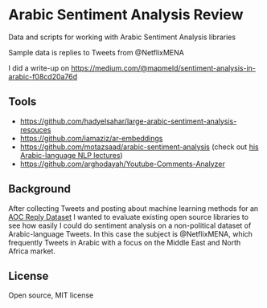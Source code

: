 # Arabic Sentiment Analysis Review

Data and scripts for working with Arabic Sentiment Analysis libraries

Sample data is replies to Tweets from @NetflixMENA

I did a write-up on https://medium.com/@mapmeld/sentiment-analysis-in-arabic-f08cd20a76d

## Tools

* https://github.com/hadyelsahar/large-arabic-sentiment-analysis-resouces
* https://github.com/iamaziz/ar-embeddings
* https://github.com/motazsaad/arabic-sentiment-analysis (check out <a href="https://www.youtube.com/watch?list=PL39RMbpB79NMYriiWz3Ay90tEMPtl_FFv&v=l_v_EvUk_iU&feature=emb_logo">his Arabic-language NLP lectures</a>)
* https://github.com/arghodayah/Youtube-Comments-Analyzer

## Background

After collecting Tweets and posting about machine learning methods for an
<a href="https://github.com/mapmeld/aoc_reply_dataset">AOC Reply Dataset</a>
I wanted to evaluate existing open source libraries to see how
easily I could do sentiment analysis on a non-political dataset of Arabic-language
Tweets. In this case the subject is @NetflixMENA, which frequently Tweets
in Arabic with a focus on the Middle East and North Africa market.

## License

Open source, MIT license
